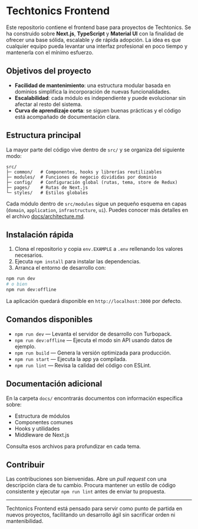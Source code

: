 # Techtonics Frontend

Este repositorio contiene el frontend base para proyectos de Techtonics. Se ha construido sobre **Next.js**, **TypeScript** y **Material UI** con la finalidad de ofrecer una base sólida, escalable y de rápida adopción. La idea es que cualquier equipo pueda levantar una interfaz profesional en poco tiempo y mantenerla con el mínimo esfuerzo.

## Objetivos del proyecto

- **Facilidad de mantenimiento**: una estructura modular basada en dominios simplifica la incorporación de nuevas funcionalidades.
- **Escalabilidad**: cada módulo es independiente y puede evolucionar sin afectar al resto del sistema.
- **Curva de aprendizaje corta**: se siguen buenas prácticas y el código está acompañado de documentación clara.

## Estructura principal

La mayor parte del código vive dentro de `src/` y se organiza del siguiente modo:

```
src/
├─ common/   # Componentes, hooks y librerías reutilizables
├─ modules/  # Funciones de negocio divididas por dominio
├─ config/   # Configuración global (rutas, tema, store de Redux)
├─ pages/    # Rutas de Next.js
└─ styles/   # Estilos globales
```

Cada módulo dentro de `src/modules` sigue un pequeño esquema en capas (`domain`, `application`, `infrastructure`, `ui`). Puedes conocer más detalles en el archivo [docs/architecture.md](docs/architecture.md).

## Instalación rápida

1. Clona el repositorio y copia `env.EXAMPLE` a `.env` rellenando los valores necesarios.
2. Ejecuta `npm install` para instalar las dependencias.
3. Arranca el entorno de desarrollo con:

```bash
npm run dev
# o bien
npm run dev:offline
```

La aplicación quedará disponible en `http://localhost:3000` por defecto.

## Comandos disponibles

- `npm run dev` &mdash; Levanta el servidor de desarrollo con Turbopack.
- `npm run dev:offline` &mdash; Ejecuta el modo sin API usando datos de ejemplo.
- `npm run build` &mdash; Genera la versión optimizada para producción.
- `npm run start` &mdash; Ejecuta la app ya compilada.
- `npm run lint` &mdash; Revisa la calidad del código con ESLint.

## Documentación adicional

En la carpeta `docs/` encontrarás documentos con información específica sobre:

- Estructura de módulos
- Componentes comunes
- Hooks y utilidades
- Middleware de Next.js

Consulta esos archivos para profundizar en cada tema.

## Contribuir

Las contribuciones son bienvenidas. Abre un _pull request_ con una descripción clara de tu cambio. Procura mantener un estilo de código consistente y ejecutar `npm run lint` antes de enviar tu propuesta.

---

Techtonics Frontend está pensado para servir como punto de partida en nuevos proyectos, facilitando un desarrollo ágil sin sacrificar orden ni mantenibilidad.
